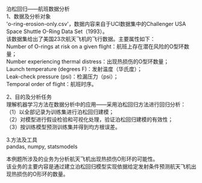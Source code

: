 泊松回归——航班数据分析  
1、数据及分析对象  
'o-ring-erosion-only.csv'，数据内容来自于UCI数据集中的Challenger USA Space Shuttle O-Ring Data Set（1993）。  
该数据集给出了美国23次航天飞机的飞行数据。主要属性如下：  
Number of O-rings at risk on a given flight：航班上存在潜在风险的O型环数量；  
Number experiencing thermal distress：出现热损伤的O型环数量；  
Launch temperature (degrees F)：发射温度（华氏度）；  
Leak-check pressure (psi)：检漏压力（psi）；  
Temporal order of flight：航班时序。  

2、目的及分析任务  
理解机器学习方法在数据分析中的应用——采用泊松回归方法进行回归分析：  
（1）以全部记录为训练集进行泊松回归建模；  
（2）对模型进行假设检验和可视化处理，验证泊松回归建模的有效性；  
（3）按训练模型预测训练集并得到均方根误差。  

3.方法及工具  
pandas, numpy, statsmodels

本例题所涉及的业务为分析航天飞机出现热损伤O形环的可能性。  
该业务的主要内容是通过建立泊松回归模型实现依据给定发射条件预测航天飞机出现热损伤的O形环的数量。
